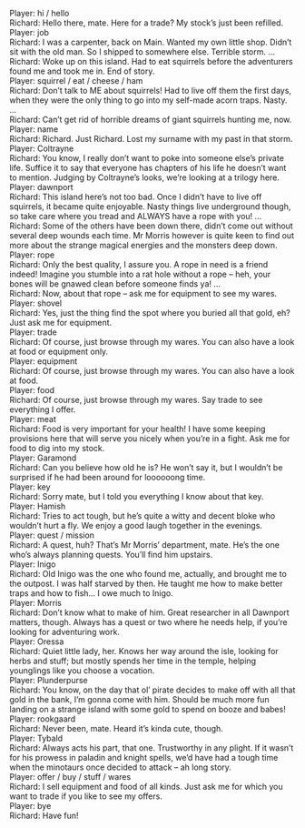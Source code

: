 Player: hi / hello  
Richard: Hello there, mate. Here for a trade? My stock’s just been refilled.  
Player: job  
Richard: I was a carpenter, back on Main. Wanted my own little shop. Didn’t sit with the old man. So I shipped to somewhere else. Terrible storm. …  
Richard: Woke up on this island. Had to eat squirrels before the adventurers found me and took me in. End of story.  
Player: squirrel / eat / cheese / ham  
Richard: Don’t talk to ME about squirrels! <shudders> Had to live off them the first days, when they were the only thing to go into my self-made acorn traps. Nasty. …  
Richard: Can’t get rid of horrible dreams of giant squirrels hunting me, now.  
Player: name  
Richard: Richard. Just Richard. Lost my surname with my past in that storm. <winks>  
Player: Coltrayne  
Richard: You know, I really don’t want to poke into someone else’s private life. Suffice it to say that everyone has chapters of his life he doesn’t want to mention. Judging by Coltrayne’s looks, we’re looking at a trilogy here.  
Player: dawnport  
Richard: This island here’s not too bad. Once I didn’t have to live off squirrels, it became quite enjoyable. Nasty things live underground though, so take care where you tread and ALWAYS have a rope with you! …  
Richard: Some of the others have been down there, didn’t come out without several deep wounds each time. Mr Morris however is quite keen to find out more about the strange magical energies and the monsters deep down.  
Player: rope  
Richard: Only the best quality, I assure you. A rope in need is a friend indeed! Imagine you stumble into a rat hole without a rope – heh, your bones will be gnawed clean before someone finds ya! …  
Richard: Now, about that rope – ask me for equipment to see my wares. <winks>  
Player: shovel  
Richard: Yes, just the thing find the spot where you buried all that gold, eh? <winks> Just ask me for equipment.  
Player: trade  
Richard: Of course, just browse through my wares. You can also have a look at food or equipment only.  
Player: equipment  
Richard: Of course, just browse through my wares. You can also have a look at food.  
Player: food  
Richard: Of course, just browse through my wares. Say trade to see everything I offer.  
Player: meat  
Richard: Food is very important for your health! I have some keeping provisions here that will serve you nicely when you’re in a fight. Ask me for food to dig into my stock.  
Player: Garamond  
Richard: Can you believe how old he is? He won’t say it, but I wouldn’t be surprised if he had been around for loooooong time.  
Player: key  
Richard: Sorry mate, but I told you everything I know about that key.  
Player: Hamish  
Richard: Tries to act tough, but he’s quite a witty and decent bloke who wouldn’t hurt a fly. We enjoy a good laugh together in the evenings.  
Player: quest / mission  
Richard: A quest, huh? That’s Mr Morris’ department, mate. He’s the one who’s always planning quests. You’ll find him upstairs.  
Player: Inigo  
Richard: Old Inigo was the one who found me, actually, and brought me to the outpost. I was half starved by then. He taught me how to make better traps and how to fish… I owe much to Inigo.  
Player: Morris  
Richard: Don’t know what to make of him. Great researcher in all Dawnport matters, though. Always has a quest or two where he needs help, if you’re looking for adventuring work.  
Player: Oressa  
Richard: Quiet little lady, her. Knows her way around the isle, looking for herbs and stuff; but mostly spends her time in the temple, helping younglings like you choose a vocation.  
Player: Plunderpurse  
Richard: You know, on the day that ol’ pirate decides to make off with all that gold in the bank, I’m gonna come with him. Should be much more fun landing on a strange island with some gold to spend on booze and babes! <winks>  
Player: rookgaard  
Richard: <shrugs> Never been, mate. Heard it’s kinda cute, though.  
Player: Tybald  
Richard: Always acts his part, that one. Trustworthy in any plight. If it wasn’t for his prowess in paladin and knight spells, we’d have had a tough time when the minotaurs once decided to attack – ah long story.  
Player: offer / buy / stuff / wares  
Richard: I sell equipment and food of all kinds. Just ask me for which you want to trade if you like to see my offers.  
Player: bye  
Richard: Have fun!  
